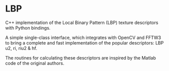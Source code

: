 LBP
===

C++ implementation of the Local Binary Pattern (LBP) texture descriptors with Python bindings. 

A simple single-class interface, which integrates with OpenCV and FFTW3 to bring a complete and fast implementation of the popular descriptors: LBP u2, ri, riu2 &amp; hf. 

The routines for calculating these descriptors are inspired by the Matlab code of the original authors.
